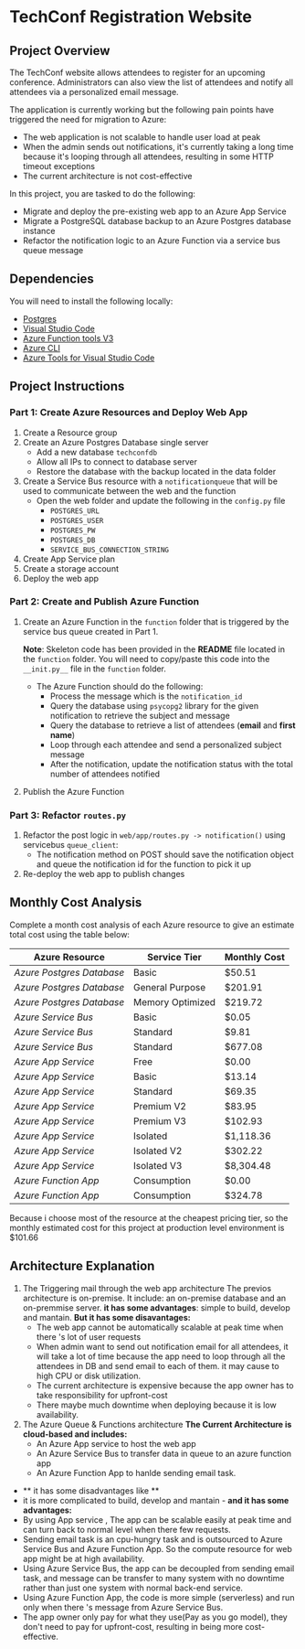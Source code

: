 # TechConf Registration Website

## Project Overview
The TechConf website allows attendees to register for an upcoming conference. Administrators can also view the list of attendees and notify all attendees via a personalized email message.

The application is currently working but the following pain points have triggered the need for migration to Azure:
 - The web application is not scalable to handle user load at peak
 - When the admin sends out notifications, it's currently taking a long time because it's looping through all attendees, resulting in some HTTP timeout exceptions
 - The current architecture is not cost-effective 

In this project, you are tasked to do the following:
- Migrate and deploy the pre-existing web app to an Azure App Service
- Migrate a PostgreSQL database backup to an Azure Postgres database instance
- Refactor the notification logic to an Azure Function via a service bus queue message

## Dependencies

You will need to install the following locally:
- [Postgres](https://www.postgresql.org/download/)
- [Visual Studio Code](https://code.visualstudio.com/download)
- [Azure Function tools V3](https://docs.microsoft.com/en-us/azure/azure-functions/functions-run-local?tabs=windows%2Ccsharp%2Cbash#install-the-azure-functions-core-tools)
- [Azure CLI](https://docs.microsoft.com/en-us/cli/azure/install-azure-cli?view=azure-cli-latest)
- [Azure Tools for Visual Studio Code](https://marketplace.visualstudio.com/items?itemName=ms-vscode.vscode-node-azure-pack)

## Project Instructions

### Part 1: Create Azure Resources and Deploy Web App
1. Create a Resource group
2. Create an Azure Postgres Database single server
   - Add a new database `techconfdb`
   - Allow all IPs to connect to database server
   - Restore the database with the backup located in the data folder
3. Create a Service Bus resource with a `notificationqueue` that will be used to communicate between the web and the function
   - Open the web folder and update the following in the `config.py` file
      - `POSTGRES_URL`
      - `POSTGRES_USER`
      - `POSTGRES_PW`
      - `POSTGRES_DB`
      - `SERVICE_BUS_CONNECTION_STRING`
4. Create App Service plan
5. Create a storage account
6. Deploy the web app

### Part 2: Create and Publish Azure Function
1. Create an Azure Function in the `function` folder that is triggered by the service bus queue created in Part 1.

      **Note**: Skeleton code has been provided in the **README** file located in the `function` folder. You will need to copy/paste this code into the `__init.py__` file in the `function` folder.
      - The Azure Function should do the following:
         - Process the message which is the `notification_id`
         - Query the database using `psycopg2` library for the given notification to retrieve the subject and message
         - Query the database to retrieve a list of attendees (**email** and **first name**)
         - Loop through each attendee and send a personalized subject message
         - After the notification, update the notification status with the total number of attendees notified
2. Publish the Azure Function

### Part 3: Refactor `routes.py`
1. Refactor the post logic in `web/app/routes.py -> notification()` using servicebus `queue_client`:
   - The notification method on POST should save the notification object and queue the notification id for the function to pick it up
2. Re-deploy the web app to publish changes

## Monthly Cost Analysis
Complete a month cost analysis of each Azure resource to give an estimate total cost using the table below:

| Azure Resource | Service Tier | Monthly Cost |
| ------------ | ------------ | ------------ |
| *Azure Postgres Database* |   Basic  |       $50.51       |
| *Azure Postgres Database* |   General Purpose  |       $201.91       |
| *Azure Postgres Database* |   Memory Optimized  |       $219.72       |
| *Azure Service Bus*   |      Basic   |       $0.05       |
| *Azure Service Bus*   |      Standard   |       $9.81       |
| *Azure Service Bus*   |      Standard   |       $677.08       |
| *Azure App Service*           |      Free   |         $0.00     |
| *Azure App Service*           |      Basic   |         $13.14    |
| *Azure App Service*           |      Standard   |         $69.35    |
| *Azure App Service*           |      Premium V2   |         $83.95    |
| *Azure App Service*           |      Premium V3   |         $102.93    |
| *Azure App Service*           |      Isolated   |         $1,118.36   |
| *Azure App Service*           |      Isolated V2  |         $302.22   |
| *Azure App Service*           |      Isolated V3  |         $8,304.48   |
|*Azure Function App*|  Consumption      |      $0.00     |
|*Azure Function App*|  Consumption      |      $324.78     |

Because i choose most of the resource at the cheapest pricing tier, so the monthly estimated cost for this project at production level environment is $101.66
## Architecture Explanation
1. The Triggering mail through the web app architecture
   The previos architecture is on-premise. It include: an on-premise database and an on-premmise server.
   **it has some advantages**: simple to build, develop and mantain.
   **But it has some disavantages:**
   - The web app cannot be automatically scalable at peak time when there 's lot of user requests
   - When admin want to send out notification email for all attendees, it will take a lot of time because the app need to loop through all the attendees in DB and send email to each of them. it may cause to high CPU or disk utilization.
   - The current architecture is expensive because the app owner has to take responsibility for upfront-cost
   - There maybe much downtime when deploying because it is low availability.
2. The Azure Queue & Functions architecture
   **The Current Architecture is cloud-based and includes:**
   - An Azure App service to host the web app
   - An Azure Service Bus to transfer data in queue to an azure function app
   - An Azure Function App to hanlde sending email task.
  - ** it has some disadvantages like **
   - it is more complicated to build, develop and mantain
    - **and it has some advantages:**
   - By using App service , The app can be scalable easily at peak time and can turn back to normal level when there few requests.
   - Sending email task is an cpu-hungry task and is outsourced to Azure Service Bus and Azure Function App. So the compute resource for web app might be at high availability.
   - Using Azure Service Bus, the app can be decoupled from sending email task, and message can be transfer to many system with no downtime rather than just one system with normal back-end service.
   - Using Azure Function App, the code is more simple (serverless) and run only when there 's message from Azure Service Bus.
   - The app owner only pay for what they use(Pay as you go model), they don't need to pay for upfront-cost, resulting in being more cost-effective.
